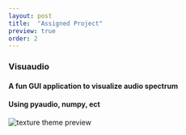 ```yaml
---
layout: post
title:  "Assigned Project"
preview: true
order: 2
---
```


### **Visuaudio**

#### A fun GUI application to visualize audio spectrum

#### Using pyaudio, numpy, ect


![texture theme preview](https://cdn.pixabay.com/photo/2013/07/12/18/17/equalizer-153212_960_720.png)
